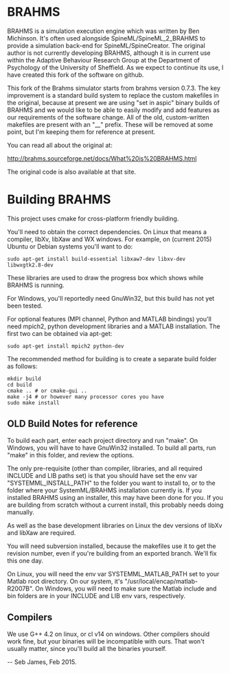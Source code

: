 # BRAHMS

BRAHMS is a simulation execution engine which was written by Ben
Michinson.  It's often used alongside SpineML/SpineML_2_BRAHMS to
provide a simulation back-end for SpineML/SpineCreator. The original
author is not currently developing BRAHMS, although it is in current
use within the Adaptive Behaviour Research Group at the Department of
Psychology of the University of Sheffield. As we expect to continue
its use, I have created this fork of the software on github.

This fork of the Brahms simulator starts from brahms version 0.7.3. The 
key improvement is a standard build system to replace the custom 
makefiles in the original, because at present we are using "set in 
aspic" binary builds of BRAHMS and we would like to be able to easily 
modify and add features as our requirements of the software change. All 
of the old, custom-written makefiles are present with an "__" prefix. 
These will be removed at some point, but I'm keeping them for reference 
at present.

You can read all about the original at:

http://brahms.sourceforge.net/docs/What%20is%20BRAHMS.html

The original code is also available at that site.

# Building BRAHMS

This project uses cmake for cross-platform friendly building.

You'll need to obtain the correct dependencies. On Linux that means a
compiler, libXv, libXaw and WX windows. For example, on (current 2015)
Ubuntu or Debian systems you'll want to do:

~~~ {.bash}
sudo apt-get install build-essential libxaw7-dev libxv-dev libwxgtk2.8-dev
~~~

These libraries are used to draw the progress box which shows while
BRAHMS is running.

For Windows, you'll reportedly need GnuWin32, but this build has not
yet been tested.

For optional features (MPI channel, Python and MATLAB bindings) you'll
need mpich2, python development libraries and a MATLAB
installation. The first two can be obtained via apt-get:

~~~ {.bash}
sudo apt-get install mpich2 python-dev
~~~

The recommended method for building is to create a separate build
folder as follows:

~~~ {.bash}
mkdir build
cd build
cmake .. # or cmake-gui ..
make -j4 # or however many processor cores you have
sudo make install
~~~

OLD Build Notes for reference
-----------------------------

To build each part, enter each project directory and
run "make". On Windows, you will have to have GnuWin32
installed. To build all parts, run "make" in this folder,
and review the options.

The only pre-requisite (other than compiler, libraries,
and all required INCLUDE and LIB paths set) is that you
should have set the env var "SYSTEMML_INSTALL_PATH" to
the folder you want to install to, or to the folder
where your SystemML/BRAHMS installation currently is. If you
installed BRAHMS using an installer, this may have been
done for you. If you are building from scratch without a
current install, this probably needs doing manually.

As well as the base development libraries on Linux the
dev versions of libXv and libXaw are required.

You will need subversion installed, because the makefiles
use it to get the revision number, even if you're building
from an exported branch. We'll fix this one day.

On Linux, you will need the env var SYSTEMML_MATLAB_PATH
set to your Matlab root directory. On our system, it's
"/usr/local/encap/matlab-R2007B". On Windows, you will
need to make sure the Matlab include and bin folders are
in your INCLUDE and LIB env vars, respectively.



Compilers
---------

We use G++ 4.2 on linux, or cl v14 on windows. Other
compilers should work fine, but your binaries will be
incompatible with ours. That won't usually matter, since
you'll build all the binaries yourself.

--
Seb James, Feb 2015.
